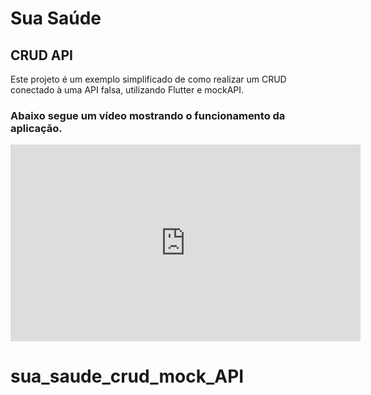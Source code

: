 # Sua Saúde

## CRUD API

Este projeto é um exemplo simplificado de como realizar um CRUD conectado à uma API falsa, utilizando Flutter e mockAPI.

### Abaixo segue um vídeo mostrando o funcionamento da aplicação.
<iframe width="560" height="315" src="https://drive.google.com/file/d/1GDqHq77pYHBFDm7lVcvvutLbB_QPr7cm/view?usp=sharing" frameborder="0" allow="autoplay; encrypted-media" allowfullscreen></iframe>


# sua_saude_crud_mock_API
